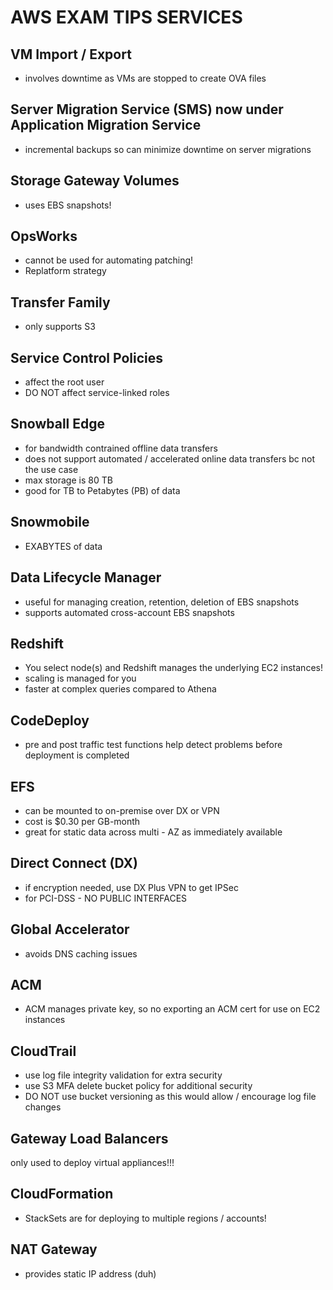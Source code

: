 # AWS EXAM TIPS SERVICES

## VM Import / Export

- involves downtime as VMs are stopped to create OVA files

## Server Migration Service (SMS) now under Application Migration Service

- incremental backups so can minimize downtime on server migrations

## Storage Gateway Volumes

- uses EBS snapshots!

## OpsWorks

- cannot be used for automating patching!
- Replatform strategy

## Transfer Family

- only supports S3

## Service Control Policies

- affect the root user
- DO NOT affect service-linked roles

## Snowball Edge

- for bandwidth contrained offline data transfers
- does not support automated / accelerated online data transfers bc not the use case
- max storage is 80 TB
- good for TB to Petabytes (PB) of data

## Snowmobile

- EXABYTES of data

## Data Lifecycle Manager

- useful for managing creation, retention, deletion of EBS snapshots
- supports automated cross-account EBS snapshots

## Redshift

- You select node(s) and Redshift manages the underlying EC2 instances!
- scaling is managed for you
- faster at complex queries compared to Athena

## CodeDeploy

- pre and post traffic test functions help detect problems before deployment is completed

## EFS

- can be mounted to on-premise over DX or VPN
- cost is $0.30 per GB-month
- great for static data across multi - AZ as immediately available

## Direct Connect (DX)

- if encryption needed, use DX Plus VPN to get IPSec
- for PCI-DSS - NO PUBLIC INTERFACES

## Global Accelerator

- avoids DNS caching issues

## ACM

- ACM manages private key, so no exporting an ACM cert for use on EC2 instances

## CloudTrail

- use log file integrity validation for extra security
- use S3 MFA delete bucket policy for additional security
- DO NOT use bucket versioning as this would allow / encourage log file changes

## Gateway Load Balancers

only used to deploy virtual appliances!!!

## CloudFormation

- StackSets are for deploying to multiple regions / accounts!

## NAT Gateway

- provides static IP address (duh)
